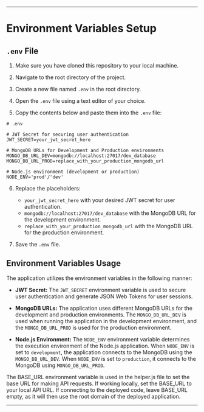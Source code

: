 
---

# Environment Variables Setup

## `.env` File

1. Make sure you have cloned this repository to your local machine.

2. Navigate to the root directory of the project.

3. Create a new file named `.env` in the root directory.

4. Open the `.env` file using a text editor of your choice.

5. Copy the contents below and paste them into the `.env` file:

```
# .env

# JWT Secret for securing user authentication
JWT_SECRET=your_jwt_secret_here

# MongoDB URLs for Development and Production environments
MONGO_DB_URL_DEV=mongodb://localhost:27017/dev_database
MONGO_DB_URL_PROD=replace_with_your_production_mongodb_url

# Node.js environment (development or production)
NODE_ENV='prod'/'dev'
```

6. Replace the placeholders:
   - `your_jwt_secret_here` with your desired JWT secret for user authentication.
   - `mongodb://localhost:27017/dev_database` with the MongoDB URL for the development environment.
   - `replace_with_your_production_mongodb_url` with the MongoDB URL for the production environment.

7. Save the `.env` file.

## Environment Variables Usage

The application utilizes the environment variables in the following manner:

- **JWT Secret:** The `JWT_SECRET` environment variable is used to secure user authentication and generate JSON Web Tokens for user sessions.

- **MongoDB URLs:** The application uses different MongoDB URLs for the development and production environments. The `MONGO_DB_URL_DEV` is used when running the application in the development environment, and the `MONGO_DB_URL_PROD` is used for the production environment.

- **Node.js Environment:** The `NODE_ENV` environment variable determines the execution environment of the Node.js application. When `NODE_ENV` is set to `development`, the application connects to the MongoDB using the `MONGO_DB_URL_DEV`. When `NODE_ENV` is set to `production`, it connects to the MongoDB using `MONGO_DB_URL_PROD`.

The BASE_URL environment variable is used in the helper.js file to set the base URL for making API requests. If working locally, set the BASE_URL to your local API URL. If connecting to the deployed code, leave BASE_URL empty, as it will then use the root domain of the deployed application.

---
